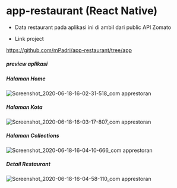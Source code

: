 # app-restaurant (React Native)

- Data restaurant pada aplikasi ini di ambil dari public API Zomato

- Link project

https://github.com/mPadri/app-restaurant/tree/app

##### preview aplikasi

##### Halaman Home

![Screenshot_2020-06-18-16-02-31-518_com apprestoran](https://user-images.githubusercontent.com/35441466/85004859-3b7af480-b182-11ea-9d95-82c11b0f9ee1.png)

##### Halaman Kota

![Screenshot_2020-06-18-16-03-17-807_com apprestoran](https://user-images.githubusercontent.com/35441466/85004890-42a20280-b182-11ea-822f-07eb1fc957e5.png)

##### Halaman Collections

![Screenshot_2020-06-18-16-04-10-666_com apprestoran](https://user-images.githubusercontent.com/35441466/85004905-47ff4d00-b182-11ea-8d2d-dbe5cbee93a5.png)

##### Detail Restaurant

![Screenshot_2020-06-18-16-04-58-110_com apprestoran](https://user-images.githubusercontent.com/35441466/85004917-4d5c9780-b182-11ea-8ea9-78b64f24505f.png)
